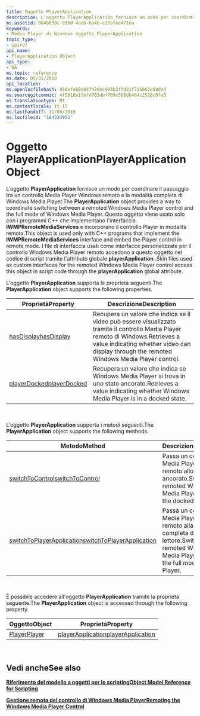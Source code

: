 ```yaml
---
title: Oggetto PlayerApplication
description: L'oggetto PlayerApplication fornisce un modo per coordinare il passaggio tra un controllo Media Player Windows remoto e la modalità completa di Windows Media Player.
ms.assetid: 904bb30c-939d-4aeb-ba4b-c27afee471ea
keywords:
- Media Player di Windows oggetto PlayerApplication
topic_type:
- apiref
api_name:
- PlayerApplication Object
api_type:
- NA
ms.topic: reference
ms.date: 05/31/2018
api_location: ''
ms.openlocfilehash: 950efeb0a84f43dec904b3ffd21f715061e50d4d
ms.sourcegitcommit: 4f5016b1fbfd703dbf769c508db464c2518c0fa5
ms.translationtype: MT
ms.contentlocale: it-IT
ms.lasthandoff: 11/06/2019
ms.locfileid: "104334951"
---
```

# <a name="playerapplication-object"></a><span data-ttu-id="e1e00-104">Oggetto PlayerApplication</span><span class="sxs-lookup"><span data-stu-id="e1e00-104">PlayerApplication Object</span></span>

<span data-ttu-id="e1e00-105">L'oggetto **PlayerApplication** fornisce un modo per coordinare il passaggio tra un controllo Media Player Windows remoto e la modalità completa di Windows Media Player.</span><span class="sxs-lookup"><span data-stu-id="e1e00-105">The **PlayerApplication** object provides a way to coordinate switching between a remoted Windows Media Player control and the full mode of Windows Media Player.</span></span> <span data-ttu-id="e1e00-106">Questo oggetto viene usato solo con i programmi C++ che implementano l'interfaccia **IWMPRemoteMediaServices** e incorporano il controllo Player in modalità remota.</span><span class="sxs-lookup"><span data-stu-id="e1e00-106">This object is used only with C++ programs that implement the **IWMPRemoteMediaServices** interface and embed the Player control in remote mode.</span></span> <span data-ttu-id="e1e00-107">I file di interfaccia usati come interfacce personalizzate per il controllo Windows Media Player remoto accedono a questo oggetto nel codice di script tramite l'attributo globale **playerApplication** .</span><span class="sxs-lookup"><span data-stu-id="e1e00-107">Skin files used as custom interfaces for the remoted Windows Media Player control access this object in script code through the **playerApplication** global attribute.</span></span>

<span data-ttu-id="e1e00-108">L'oggetto **PlayerApplication** supporta le proprietà seguenti.</span><span class="sxs-lookup"><span data-stu-id="e1e00-108">The **PlayerApplication** object supports the following properties.</span></span>



| <span data-ttu-id="e1e00-109">Proprietà</span><span class="sxs-lookup"><span data-stu-id="e1e00-109">Property</span></span>                                           | <span data-ttu-id="e1e00-110">Descrizione</span><span class="sxs-lookup"><span data-stu-id="e1e00-110">Description</span></span>                                                                                              |
|----------------------------------------------------|----------------------------------------------------------------------------------------------------------|
| [<span data-ttu-id="e1e00-111">hasDisplay</span><span class="sxs-lookup"><span data-stu-id="e1e00-111">hasDisplay</span></span>](playerapplication-hasdisplay.md)     | <span data-ttu-id="e1e00-112">Recupera un valore che indica se il video può essere visualizzato tramite il controllo Media Player remoto di Windows.</span><span class="sxs-lookup"><span data-stu-id="e1e00-112">Retrieves a value indicating whether video can display through the remoted Windows Media Player control.</span></span> |
| [<span data-ttu-id="e1e00-113">playerDocked</span><span class="sxs-lookup"><span data-stu-id="e1e00-113">playerDocked</span></span>](playerapplication-playerdocked.md) | <span data-ttu-id="e1e00-114">Recupera un valore che indica se Windows Media Player si trova in uno stato ancorato.</span><span class="sxs-lookup"><span data-stu-id="e1e00-114">Retrieves a value indicating whether Windows Media Player is in a docked state.</span></span>                          |



 

<span data-ttu-id="e1e00-115">L'oggetto **PlayerApplication** supporta i metodi seguenti.</span><span class="sxs-lookup"><span data-stu-id="e1e00-115">The **PlayerApplication** object supports the following methods.</span></span>



| <span data-ttu-id="e1e00-116">Metodo</span><span class="sxs-lookup"><span data-stu-id="e1e00-116">Method</span></span>                                                                       | <span data-ttu-id="e1e00-117">Descrizione</span><span class="sxs-lookup"><span data-stu-id="e1e00-117">Description</span></span>                                                                     |
|------------------------------------------------------------------------------|---------------------------------------------------------------------------------|
| [<span data-ttu-id="e1e00-118">switchToControl</span><span class="sxs-lookup"><span data-stu-id="e1e00-118">switchToControl</span></span>](playerapplication-switchtocontrol.md)                     | <span data-ttu-id="e1e00-119">Passa un controllo Media Player Windows remoto allo stato ancorato.</span><span class="sxs-lookup"><span data-stu-id="e1e00-119">Switches a remoted Windows Media Player control to the docked state.</span></span>            |
| [<span data-ttu-id="e1e00-120">switchToPlayerApplication</span><span class="sxs-lookup"><span data-stu-id="e1e00-120">switchToPlayerApplication</span></span>](playerapplication-switchtoplayerapplication.md) | <span data-ttu-id="e1e00-121">Passa un controllo Media Player Windows remoto alla modalità completa del lettore.</span><span class="sxs-lookup"><span data-stu-id="e1e00-121">Switches a remoted Windows Media Player control to the full mode of the Player.</span></span> |



 

<span data-ttu-id="e1e00-122">È possibile accedere all'oggetto **PlayerApplication** tramite la proprietà seguente.</span><span class="sxs-lookup"><span data-stu-id="e1e00-122">The **PlayerApplication** object is accessed through the following property.</span></span>



| <span data-ttu-id="e1e00-123">Oggetto</span><span class="sxs-lookup"><span data-stu-id="e1e00-123">Object</span></span>                      | <span data-ttu-id="e1e00-124">Proprietà</span><span class="sxs-lookup"><span data-stu-id="e1e00-124">Property</span></span>                                          |
|-----------------------------|---------------------------------------------------|
| [<span data-ttu-id="e1e00-125">Player</span><span class="sxs-lookup"><span data-stu-id="e1e00-125">Player</span></span>](player-object.md) | [<span data-ttu-id="e1e00-126">playerApplication</span><span class="sxs-lookup"><span data-stu-id="e1e00-126">playerApplication</span></span>](player-playerapplication.md) |



 

## <a name="see-also"></a><span data-ttu-id="e1e00-127">Vedi anche</span><span class="sxs-lookup"><span data-stu-id="e1e00-127">See also</span></span>

<dl> <dt>

[<span data-ttu-id="e1e00-128">**Riferimento del modello a oggetti per lo scripting**</span><span class="sxs-lookup"><span data-stu-id="e1e00-128">**Object Model Reference for Scripting**</span></span>](object-model-reference-for-scripting.md)
</dt> <dt>

[<span data-ttu-id="e1e00-129">**Gestione remota del controllo di Windows Media Player**</span><span class="sxs-lookup"><span data-stu-id="e1e00-129">**Remoting the Windows Media Player Control**</span></span>](remoting-the-windows-media-player-control.md)
</dt> </dl>

 

 




